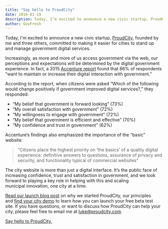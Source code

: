 ```yaml
---
title: "Say hello to ProudCity"
date: 2016-01-19
description: Today, I’m excited to announce a new civic startup, ProudCity, founded by me and three others, committed to making it easier for cities to stand up and manage municipal digital services.
author: GovFresh
---
```




Today, I'm excited to announce a new civic startup, <a href="https://proudcity.com">ProudCity</a>, founded by me and three others, committed to making it easier for cities to stand up and manage government digital services.

Increasingly, as more and more of us access government via the web, our perceptions and expectations will be determined by the digital government experience. In fact, a 2015 <a href="https://www.accenture.com/us-en/insight-digital-government-digital-citizens-ready-willing-waiting">Accenture report</a> found that 86% of respondents “want to maintain or increase their digital interaction with government.”

According to the report, when citizens were asked “Which of the following would change positively if government improved digital services?,” they responded:
<ul>
	<li>“My belief that government is forward looking” (73%)</li>
	<li>“My overall satisfaction with government” (72%)</li>
	<li>“My willingness to engage with government” (72%)</li>
	<li>“My belief that government is efficient and effective” (70%)</li>
	<li>“My confidence and trust in government” (62%)</li>
</ul>

Accenture’s findings also emphasized the importance of the “basic” website:
<blockquote>“Citizens place the highest priority on ‘the basics’ of a quality digital experience: definitive answers to questions, assurance of privacy and security, and functionality typical of commercial websites”</blockquote>

The city website is more than just a digital interface. It’s the public face of increasing confidence, trust and satisfaction in government, and we look forward to playing a key role in helping with this and scaling municipal innovation, one city at a time.

<a href="https://proudcity.com/proudly-serving-your-city/">Read our launch blog post</a> on why we started ProudCity, our principles and <a href="https://proudcity.com/start">find your city demo</a> to learn how you can launch your free beta test site. If you have questions, or want to discuss how ProudCity can help your city, please feel free to email me at <a href="mailto:luke@proudcity.com">luke@proudcity.com</a>.

<a href="http://proudcity.com">Say hello to ProudCity.</a>
